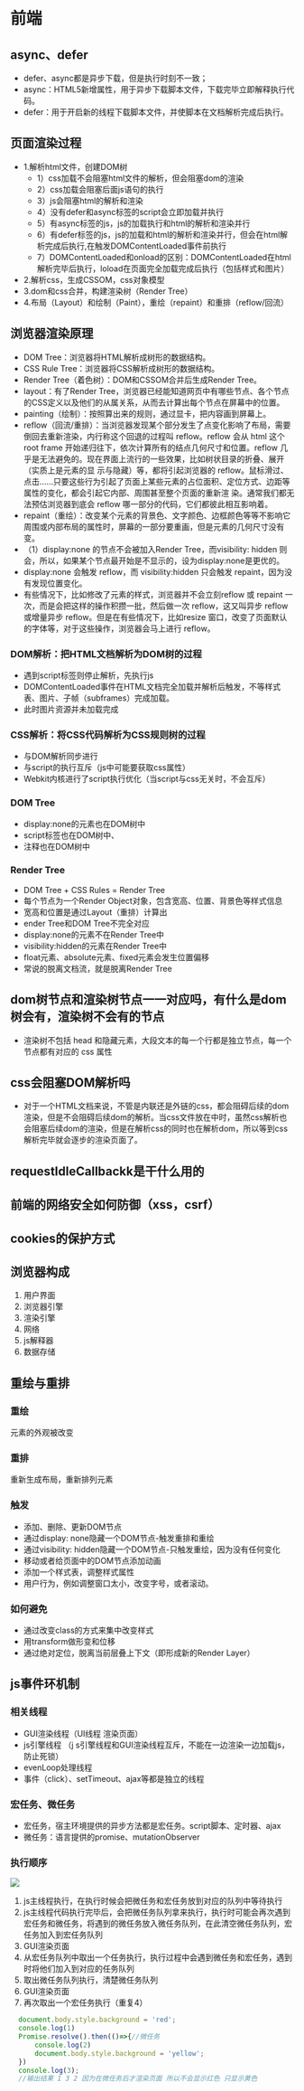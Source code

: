 # 前端
## async、defer
+ defer、async都是异步下载，但是执行时刻不一致；
+ async：HTML5新增属性，用于异步下载脚本文件，下载完毕立即解释执行代码。
+ defer：用于开启新的线程下载脚本文件，并使脚本在文档解析完成后执行。
## 页面渲染过程
+ 1.解析html文件，创建DOM树
  + 1）css加载不会阻塞html文件的解析，但会阻塞dom的渲染
  + 2）css加载会阻塞后面js语句的执行
  + 3）js会阻塞html的解析和渲染
  + 4）没有defer和async标签的script会立即加载并执行
  + 5）有async标签的js，js的加载执行和html的解析和渲染并行
  + 6）有defer标签的js，js的加载和html的解析和渲染并行，但会在html解析完成后执行,在触发DOMContentLoaded事件前执行
  + 7）DOMContentLoaded和onload的区别：DOMContentLoaded在html解析完毕后执行，loload在页面完全加载完成后执行（包括样式和图片）
+ 2.解析css，生成CSSOM，css对象模型
+ 3.dom和css合并，构建渲染树（Render Tree）
+ 4.布局（Layout）和绘制（Paint），重绘（repaint）和重排（reflow/回流）
## 浏览器渲染原理
+ DOM Tree：浏览器将HTML解析成树形的数据结构。
+ CSS Rule Tree：浏览器将CSS解析成树形的数据结构。　　
+ Render Tree（着色树）：DOM和CSSOM合并后生成Render Tree。　　
+ layout：有了Render Tree，浏览器已经能知道网页中有哪些节点、各个节点的CSS定义以及他们的从属关系，从而去计算出每个节点在屏幕中的位置。　　
+ painting（绘制）：按照算出来的规则，通过显卡，把内容画到屏幕上。
+ reflow（回流/重排）：当浏览器发现某个部分发生了点变化影响了布局，需要倒回去重新渲染，内行称这个回退的过程叫 reflow。reflow 会从 html 这个 root frame 开始递归往下，依次计算所有的结点几何尺寸和位置。reflow 几乎是无法避免的。现在界面上流行的一些效果，比如树状目录的折叠、展开（实质上是元素的显 示与隐藏）等，都将引起浏览器的 reflow。鼠标滑过、点击……只要这些行为引起了页面上某些元素的占位面积、定位方式、边距等属性的变化，都会引起它内部、周围甚至整个页面的重新渲 染。通常我们都无法预估浏览器到底会 reflow 哪一部分的代码，它们都彼此相互影响着。
+ repaint（重绘）：改变某个元素的背景色、文字颜色、边框颜色等等不影响它周围或内部布局的属性时，屏幕的一部分要重画，但是元素的几何尺寸没有变。
+ （1）display:none 的节点不会被加入Render Tree，而visibility: hidden 则会，所以，如果某个节点最开始是不显示的，设为display:none是更优的。
+ display:none 会触发 reflow，而 visibility:hidden 只会触发 repaint，因为没有发现位置变化。
+ 有些情况下，比如修改了元素的样式，浏览器并不会立刻reflow 或 repaint 一次，而是会把这样的操作积攒一批，然后做一次 reflow，这又叫异步 reflow 或增量异步 reflow。但是在有些情况下，比如resize 窗口，改变了页面默认的字体等，对于这些操作，浏览器会马上进行 reflow。
### DOM解析：把HTML文档解析为DOM树的过程
+ 遇到script标签则停止解析，先执行js
+ DOMContentLoaded事件在HTML文档完全加载并解析后触发，不等样式表、图片、子帧（subframes）完成加载。
+ 此时图片资源并未加载完成
### CSS解析：将CSS代码解析为CSS规则树的过程
+ 与DOM解析同步进行
+ 与script的执行互斥（js中可能要获取css属性）
+ Webkit内核进行了script执行优化（当script与css无关时，不会互斥）
### DOM Tree
+ display:none的元素也在DOM树中
+ script标签也在DOM树中、
+ 注释也在DOM树中
### Render Tree
+ DOM Tree + CSS Rules = Render Tree
+ 每个节点为一个Render Object对象，包含宽高、位置、背景色等样式信息
+ 宽高和位置是通过Layout（重排）计算出
+ ender Tree和DOM Tree不完全对应
+ display:none的元素不在Render Tree中
+ visibility:hidden的元素在Render Tree中
+ float元素、absolute元素、fixed元素会发生位置偏移
+ 常说的脱离文档流，就是脱离Render Tree
##  dom树节点和渲染树节点一一对应吗，有什么是dom树会有，渲染树不会有的节点
+ 渲染树不包括 head 和隐藏元素，大段文本的每一个行都是独立节点，每一个节点都有对应的 css 属性
## css会阻塞DOM解析吗
+ 对于一个HTML文档来说，不管是内联还是外链的css，都会阻碍后续的dom渲染，但是不会阻碍后续dom的解析。当css文件放在中时，虽然css解析也会阻塞后续dom的渲染，但是在解析css的同时也在解析dom，所以等到css解析完毕就会逐步的渲染页面了。
## requestIdleCallbackk是干什么用的

## 前端的网络安全如何防御（xss，csrf）
## cookies的保护方式
## 浏览器构成
1. 用户界面
2. 浏览器引擎
3. 渲染引擎
4. 网络
5. js解释器
6. 数据存储
## 重绘与重排
### 重绘
元素的外观被改变
### 重排
重新生成布局，重新排列元素
### 触发
+ 添加、删除、更新DOM节点
+ 通过display: none隐藏一个DOM节点-触发重排和重绘
+ 通过visibility: hidden隐藏一个DOM节点-只触发重绘，因为没有任何变化
+ 移动或者给页面中的DOM节点添加动画
+ 添加一个样式表，调整样式属性
+ 用户行为，例如调整窗口太小，改变字号，或者滚动。
### 如何避免
+ 通过改变class的方式来集中改变样式
+ 用transform做形变和位移
+ 通过绝对定位，脱离当前层叠上下文（即形成新的Render Layer）
## js事件环机制
### 相关线程
+ GUI渲染线程（UI线程 渲染页面）
+ js引擎线程 （j s引擎线程和GUI渲染线程互斥，不能在一边渲染一边加载js，防止死锁）
+ evenLoop处理线程
+ 事件（click）、setTimeout、ajax等都是独立的线程
### 宏任务、微任务
+ 宏任务，宿主环境提供的异步方法都是宏任务。script脚本、定时器、ajax
+ 微任务：语言提供的promise、mutationObserver
### 执行顺序
![](./imgs/evenloop.jpg)
1. js主线程执行，在执行时候会把微任务和宏任务放到对应的队列中等待执行
2. js主线程代码执行完毕后，会把微任务队列拿来执行，执行时可能会再次遇到宏任务和微任务，将遇到的微任务放入微任务队列，在此清空微任务队列，宏任务加入到宏任务队列
3. GUI渲染页面
4. 从宏任务队列中取出一个任务执行，执行过程中会遇到微任务和宏任务，遇到时将他们加入到对应的任务队列
5. 取出微任务队列执行，清楚微任务队列
6. GUI渲染页面
7. 再次取出一个宏任务执行（重复4）
```js
  document.body.style.background = 'red';
  console.log(1)
  Promise.resolve().then(()=>{//微任务
      console.log(2)
      document.body.style.background = 'yellow';
  })
  console.log(3);
  //输出结果 1 3 2 因为在微任务后才渲染页面 所以不会显示红色 只显示黄色
```


